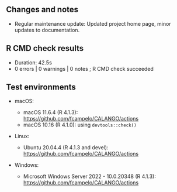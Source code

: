 ## Changes and notes
* Regular maintenance update: Updated project home page, minor updates to documentation.

## R CMD check results  
* Duration: 42.5s
* 0 errors | 0 warnings | 0 notes ; R CMD check succeeded

## Test environments
* macOS:
    * macOS 11.6.4 (R 4.1.3): <https://github.com/fcampelo/CALANGO/actions>
    * macOS 10.16 (R 4.1.0): using `devtools::check()`
    
* Linux:
    * Ubuntu 20.04.4 (R 4.1.3 and devel): <https://github.com/fcampelo/CALANGO/actions>
    
* Windows:
    *   Microsoft Windows Server 2022 - 10.0.20348 (R 4.1.3): <https://github.com/fcampelo/CALANGO/actions>
